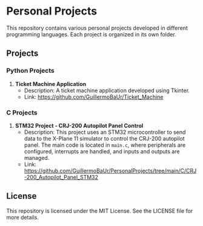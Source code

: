 # Personal Projects

This repository contains various personal projects developed in different programming languages. Each project is organized in its own folder.

## Projects

### Python Projects

1. **Ticket Machine Application**
   - Description: A ticket machine application developed using Tkinter.
   - Link: https://github.com/GuillermoBaUr/Ticket_Machine

### C Projects

1. **STM32 Project - CRJ-200 Autopilot Panel Control**
    - Description: This project uses an STM32 microcontroller to send data to the X-Plane 11 simulator to control the CRJ-200 autopilot panel. The main code is located in `main.c`, where peripherals are configured, interrupts are handled, and inputs and outputs are managed.
    - Link: https://github.com/GuillermoBaUr/PersonalProjects/tree/main/C/CRJ-200_Autopilot_Panel_STM32


## License
This repository is licensed under the MIT License. See the LICENSE file for more details.

